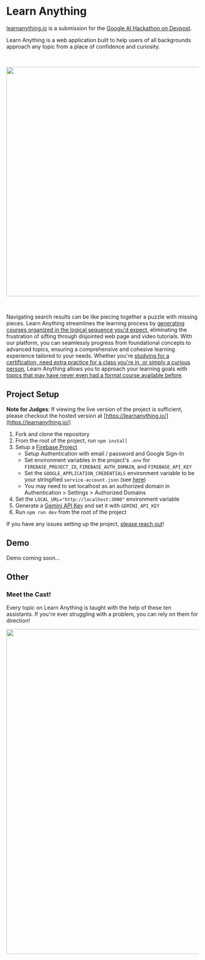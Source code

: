 # Learn Anything

<a href="https://learnanything.io">learnanything.io</a> is a submission for the <a href="https://googleai.devpost.com/">Google AI Hackathon on Devpost</a>.

Learn Anything is a web application built to help users of all backgrounds approach any topic from a place of confidence and curiosity.

<br/>
<p align="center">
  <img src="https://github.com/CapSnCrunch/learn-anything/assets/19574838/b0ff99d9-b3f3-4dd3-9d63-bd652ad3cb81" width="600">
</p>
<br/>

Navigating search results can be like piecing together a puzzle with missing pieces. Learn Anything streamlines the learning process by <ins>generating courses organized in the logical sequence you'd expect</ins>, eliminating the frustration of sifting through disjointed web page and video tutorials. With our platform, you can seamlessly progress from foundational concepts to advanced topics, ensuring a comprehensive and cohesive learning experience tailored to your needs. Whether you're <ins>studying for a certification, need extra practice for a class you're in, or simply a curious person</ins>, Learn Anything allows you to approach your learning goals with <ins>topics that may have never even had a formal course available before</ins>.

## Project Setup

**Note for Judges**: If viewing the live version of the project is sufficient, please checkout the hosted version at [https://learnanything.io/](https://learnanything.io/)

1. Fork and clone the repository
2. From the root of the project, run `npm install`
3. Setup a [Firebase Project](https://console.firebase.google.com/)
   - Setup Authentication with email / password and Google Sign-In
   - Set environment variables in the project's `.env` for `FIREBASE_PROJECT_ID`, `FIREBASE_AUTH_DOMAIN`, and `FIREBASE_API_KEY`
   - Set the `GOOGLE_APPLICATION_CREDENTIALS` environment variable to be your stringified `service-account.json` (see [here](https://firebase.google.com/support/guides/service-accounts))
   - You may need to set localhost as an authorized domain in Authentication > Settings > Authorized Domains
4. Set the `LOCAL_URL="http://localhost:3000"` environment variable
5. Generate a [Gemini API Key](https://ai.google.dev/gemini-api/docs/api-key) and set it with `GEMINI_API_KEY`
6. Run `npm run dev` from the root of the project

If you have any issues setting up the project, [please reach out](https://www.linkedin.com/in/samuel-perales/)!

## Demo
Demo coming soon...

## Other
### Meet the Cast!
Every topic on Learn Anything is taught with the help of these ten assistants. If you're ever struggling with a problem, you can rely on them for direction!

<p align="center">
  <img src="https://github.com/CapSnCrunch/learn-anything/assets/19574838/b7a9c1e9-2e3e-4361-9e43-99103b40a575" width="850">
</p>
<br/>
